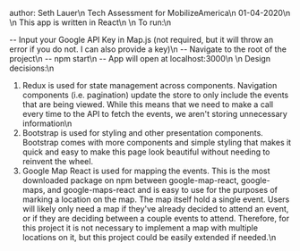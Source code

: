 author: Seth Lauer\n
Tech Assessment for MobilizeAmerica\n
01-04-2020\n
\n
This app is written in React\n
\n
To run:\n

-- Input your Google API Key in Map.js (not required, but it will throw an error if you do not. I can also provide a key)\n
-- Navigate to the root of the project\n
-- npm start\n
-- App will open at localhost:3000\n
\n
Design decisions:\n

1. Redux is used for state management across components. Navigation components (i.e. pagination) update the store to only include the events that are being viewed. While this means that we need to make a call every time to the API to fetch the events, we aren't storing unnecessary information\n
2. Bootstrap is used for styling and other presentation components. Bootstrap comes with more components and simple styling that makes it quick and easy to make this page look beautiful without needing to reinvent the wheel.
3. Google Map React is used for mapping the events. This is the most downloaded package on npm between google-map-react, google-maps, and google-maps-react and is easy to use for the purposes of marking a location on the map. The map itself hold a single event. Users will likely only need a map if they've already decided to attend an event, or if they are deciding between a couple events to attend. Therefore, for this project it is not necessary to implement a map with multiple locations on it, but this project could be easily extended if needed.\n
